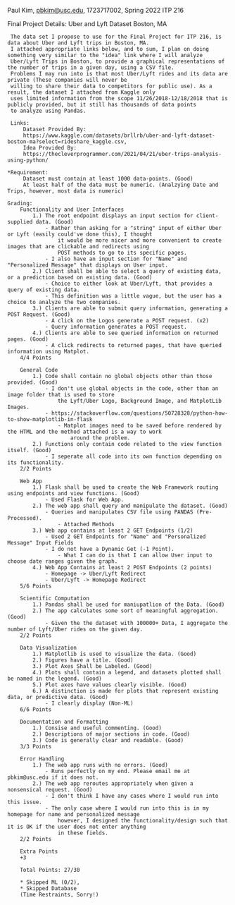 Paul Kim, pbkim@usc.edu, 1723717002, Spring 2022 ITP 216

Final Project Details: Uber and Lyft Dataset Boston, MA

     The data set I propose to use for the Final Project for ITP 216, is data about Uber and Lyft trips in Boston, MA.
     I attached appropriate links below, and to sum, I plan on doing something very similar to the "idea" link where I will analyze
     Uber/Lyft Trips in Boston, to provide a graphical representations of the number of trips in a given day, using a CSV file.
     Problems I may run into is that most Uber/Lyft rides and its data are private (These companies will never be 
     willing to share their data to competitors for public use). As a result, the dataset I attached from Kaggle only 
     uses limited information from the scope 11/26/2018-12/18/2018 that is publicly provided, but it still has thousands of data points
     to analyze using Pandas.

     Links:
         Dataset Provided By:
         https://www.kaggle.com/datasets/brllrb/uber-and-lyft-dataset-boston-ma?select=rideshare_kaggle.csv,
         Idea Provided By:
         https://thecleverprogrammer.com/2021/04/21/uber-trips-analysis-using-python/
     
    *Requirement:
         Dataset must contain at least 1000 data-points. (Good)
         At least half of the data must be numeric. (Analzying Date and Trips, however, most data is numeric)

    Grading:
        Functionality and User Interfaces
            1.) The root endpoint displays an input section for client-supplied data. (Good)
                - Rather than asking for a "string" input of either Uber or Lyft (easily could've done this), I thought 
                    it would be more nicer and more convenient to create images that are clickable and redirects using
                    POST methods to go to its specific pages. 
                - I also have an input section for "Name" and "Personalized Message" that displays on User input.
            2.) Client shall be able to select a query of existing data, or a prediction based on existing data. (Good)
                - Choice to either look at Uber/Lyft, that provides a query of existing data.
                - This definition was a little vague, but the user has a choice to analyze the two companies.
            3.) Clients are able to submit query information, generating a POST Request. (Good)
                - A click on the Logos generate a POST request. (x2)
                - Query information generates a POST request.
            4.) Clients are able to see queried information on returned pages. (Good)
                - A click redirects to returned pages, that have queried information using Matplot.
        4/4 Points

        General Code
            1.) Code shall contain no global objects other than those provided. (Good)
                - I don't use global objects in the code, other than an image folder that is used to store
                    the Lyft/Uber Logo, Background Image, and MatplotLib Images.
                - https://stackoverflow.com/questions/50728328/python-how-to-show-matplotlib-in-flask  
                    - Matplot images need to be saved before rendered by the HTML and the method attached is a way to work
                        around the problem.
            2.) Functions only contain code related to the view function itself. (Good)
                - I seperate all code into its own function depending on its functionality.
        2/2 Points

        Web App
            1.) Flask shall be used to create the Web Framework routing using endpoints and view functions. (Good)
                - Used Flask for Web App.
            2.) The web app shall query and manipulate the dataset. (Good)
                - Queries and manipulates CSV file using PANDAS (Pre-Processed).
                    - Attached Methods
            3.) Web app contains at least 2 GET Endpoints (1/2)
                - Used 2 GET Endpoints for "Name" and "Personalized Message" Input Fields
                - I do not have a Dynamic Get (-1 Point). 
                    - What I can do is that I can allow User input to choose date ranges given the graph.
            4.) Web App Contains at least 2 POST Endpoints (2 points)
                - Homepage -> Uber/Lyft Redirect
                - Uber/Lyft -> Homepage Redirect
        5/6 Points

        Scientific Computation
            1.) Pandas shall be used for maniupatlion of the Data. (Good)
            2.) The app calculates some sort of meaningful aggregation. (Good)
                - Given the the dataset with 100000+ Data, I aggregate the number of Lyft/Uber rides on the given day. 
        2/2 Points

        Data Visualization
            1.) Matplotlib is used to visualize the data. (Good)
            2.) Figures have a title. (Good)
            3.) Plot Axes Shall be Labeled. (Good)
            4.) Plots shall contain a legend, and datasets plotted shall be named in the legend. (Good)
            5.) Plot axes have values clearly visible. (Good)
            6.) A distinction is made for plots that represent existing data, or predictive data. (Good)
                - I clearly display (Non-ML)
        6/6 Points

        Documentation and Formatting
            1.) Consise and useful commenting. (Good)
            2.) Descriptions of major sections in code. (Good)
            3.) Code is generally clear and readable. (Good)
        3/3 Points

        Error Handling
            1.) The web app runs with no errors. (Good)
                - Runs perfectly on my end. Please email me at pbkim@usc.edu if it does not.
            2.) The web app reroutes appropriately when given a nonsensical request. (Good)
                - I don't think I have any cases where I would run into this issue.
                - The only case where I would run into this is in my homepage for name and personalized message
                    however, I designed the functionality/design such that it is OK if the user does not enter anything
                    in these fields.
        2/2 Points

        Extra Points
        +3

        Total Points: 27/30

        * Skipped ML (0/2), 
        * Skipped Database 
        (Time Restraints, Sorry!)